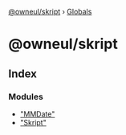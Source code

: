 [@owneul/skript](README.md) › [Globals](globals.md)

# @owneul/skript

## Index

### Modules

* ["MMDate"](modules/_mmdate_.md)
* ["Skript"](modules/_skript_.md)
